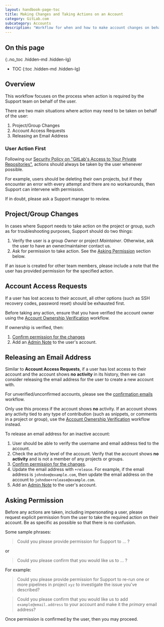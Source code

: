 ```yaml
---
layout: handbook-page-toc
title: Making Changes and Taking Actions on an Account
category: GitLab.com
subcategory: Accounts
description: "Workflow for when and how to make account changes on behalf of a customer"
---
```


## On this page
{:.no_toc .hidden-md .hidden-lg}

- TOC
{:toc .hidden-md .hidden-lg}

## Overview

This workflow focuses on the process when action is required by the Support team on behalf of the user.

There are two main situations where action may need to be taken on behalf of the user:

1. Project/Group Changes
1. Account Access Requests
1. Releasing an Email Address

### User Action First

Following our [Security Policy on "GitLab's Access to Your Private Repositories"](/security/faq), actions should always be taken by the user whenever possible.

For example, users should be deleting their own projects, but if they encounter an error with every attempt and there are no workarounds, then Support can intervene with permission.

If in doubt, please ask a Support manager to review.

## Project/Group Changes

In cases where Support needs to take action on the project or group, such as for troubleshooting purposes, Support should do two things:

1. Verify the user is a group _Owner_ or project _Maintainer_. Otherwise, ask the user to have an owner/maintainer contact us.
1. Ask for permission to take action. See the [Asking Permission](#asking-permission) section below.

If an issue is created for other team members, please include a note that the user has provided permission for the specified action.

## Account Access Requests

If a user has lost access to their account, all other options (such as SSH recovery codes, password reset) should be exhausted first.

Before taking any action, ensure that you have verified the account owner using the [Account Ownership Verification](/handbook/support/workflows/account_verification.html) workflow.

If ownership is verified, then:

1. [Confirm permission for the changes](#asking-permission)
1. Add an [Admin Note](/handbook/support/workflows/admin_note.html) to the user's account.

## Releasing an Email Address

Similar to **Account Access Requests**, if a user has lost access to their account and the account shows **no activity** in its history, then we can consider releasing the email address for the user to create a new account with. 

For unverified/unconfirmed accounts, please see the [confirmation emails](confirmation_emails.html) workflow.

Only use this process if the account shows **no** activity. If an account shows any activity tied to any type of contribution (such as snippets, or comments in a project or group), use the [Account Ownership Verification](account_verification.html) workflow instead.

To release an email address for an inactive account:

1. User should be able to verify the username and email address tied to the account.
1. Check the activity level of the account. Verify that the account shows **no activity** and is not a member of any projects or groups.
1. [Confirm permission for the changes](#asking-permission).
1. Update the email address with `+release`. For example, if the email address is `johndoe@example.com`, then update the email address on the account to `johndoe+release@example.com`.
1. Add an [Admin Note](admin_note.html) to the user's account.

## Asking Permission

Before any actions are taken, including impersonating a user, please request explicit permission from the user to take the required action on their account. Be as specific as possible so that there is no confusion.

Some sample phrases:

> Could you please provide permission for Support to ... ?

or

> Could you please confirm that you would like us to ... ?

For example:

> Could you please provide permission for Support to re-run one or more pipelines in project `xyz` to investigate the issue you've described?

> Could you please confirm that you would like us to add `example@email.address` to your account and make it the _primary_ email address?

Once permission is confirmed by the user, then you may proceed.
